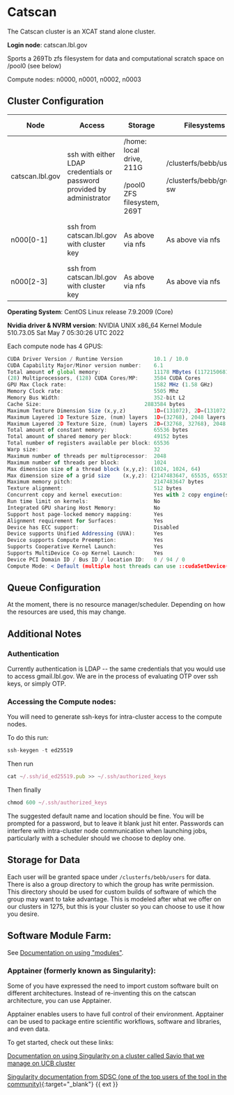 # Catscan

The Catscan cluster is an XCAT stand alone cluster.

**Login node**: catscan.lbl.gov

Sports a 269Tb zfs filesystem for data and computational scratch space on /pool0 (see below)

Compute nodes: n0000, n0001, n0002, n0003

## Cluster Configuration

| Node | Access | Storage | Filesystems | Description of Use | CPU | CORES | MEMORY | GPU |
| --- | --- | --- | --- | --- | --- | --- | --- | --- |
| catscan.lbl.gov | ssh with either LDAP credentials or password provided by administrator | /home: local drive, 211G <br/> <br/> /pool0 ZFS filesystem, 269T | /clusterfs/bebb/users <br/> <br/> /clusterfs/bebb/group-sw | Login node | Intel(R) Xeon(R) Gold 6126 | 48 (HT Enabled) | 196 GB | N/A |
| n000[0-1] | ssh from catscan.lbl.gov with cluster key | As above via nfs | As above via nfs | Compute node | Intel(R) Xeon(R) Gold 6126 | 48 (HT Enabled) | 196 GB | 4x NVIDIA GeForce GTX 1080 Ti |
| n000[2-3] | ssh from catscan.lbl.gov with cluster key | As above via nfs | As above via nfs | Compute node | | 24 | 188 GB | 2x NVIDIA RTX A4500 |

**Operating System**: CentOS Linux release 7.9.2009 (Core)

**Nvidia driver & NVRM version**: NVIDIA UNIX x86_64 Kernel Module  510.73.05  Sat May  7 05:30:26 UTC 2022

Each compute node has 4 GPUS:

```jsx
CUDA Driver Version / Runtime Version          10.1 / 10.0 
CUDA Capability Major/Minor version number:    6.1 
Total amount of global memory:                 11178 MBytes (11721506816 bytes) 
(28) Multiprocessors, (128) CUDA Cores/MP:     3584 CUDA Cores 
GPU Max Clock rate:                            1582 MHz (1.58 GHz) 
Memory Clock rate:                             5505 Mhz 
Memory Bus Width:                              352-bit L2 
Cache Size:                                 2883584 bytes 
Maximum Texture Dimension Size (x,y,z)         1D=(131072), 2D=(131072, 65536), 3D=(16384, 16384, 16384) 
Maximum Layered 1D Texture Size, (num) layers  1D=(32768), 2048 layers 
Maximum Layered 2D Texture Size, (num) layers  2D=(32768, 32768), 2048 layers 
Total amount of constant memory:               65536 bytes 
Total amount of shared memory per block:       49152 bytes 
Total number of registers available per block: 65536 
Warp size:                                     32 
Maximum number of threads per multiprocessor:  2048 
Maximum number of threads per block:           1024 
Max dimension size of a thread block (x,y,z): (1024, 1024, 64) 
Max dimension size of a grid size    (x,y,z): (2147483647, 65535, 65535) 
Maximum memory pitch:                          2147483647 bytes 
Texture alignment:                             512 bytes 
Concurrent copy and kernel execution:          Yes with 2 copy engine(s) 
Run time limit on kernels:                     No 
Integrated GPU sharing Host Memory:            No 
Support host page-locked memory mapping:       Yes 
Alignment requirement for Surfaces:            Yes 
Device has ECC support:                        Disabled 
Device supports Unified Addressing (UVA):      Yes 
Device supports Compute Preemption:            Yes 
Supports Cooperative Kernel Launch:            Yes 
Supports MultiDevice Co-op Kernel Launch:      Yes 
Device PCI Domain ID / Bus ID / location ID:   0 / 94 / 0 
Compute Mode: < Default (multiple host threads can use ::cudaSetDevice() with device simultaneously) >
```

## Queue Configuration

At the moment, there is no resource manager/scheduler. Depending on how the resources are used, this may change.

## Additional Notes

### Authentication

Currently authentication is LDAP -- the same credentials that you would use to access gmail.lbl.gov. We are in the process of evaluating OTP over ssh keys, or simply OTP.

### Accessing the Compute nodes:

You will need to generate ssh-keys for intra-cluster access to the compute nodes. 

To do this run: 

```jsx
ssh-keygen -t ed25519
```

Then run 

```jsx
cat ~/.ssh/id_ed25519.pub >> ~/.ssh/authorized_keys
```

Then finally

```jsx
chmod 600 ~/.ssh/authorized_keys
```

The suggested default name and location should be fine. You will be prompted for a password, but to leave it blank just hit enter. Passwords can interfere with intra-cluster node communication when launching jobs, particularly with a scheduler should we choose to deploy one.

## Storage for Data

Each user will be granted space under `/clusterfs/bebb/users` for data. There is also a group directory to which the group has write permission. This directory should be used for custom builds of software of which the group may want to take advantage. This is modeled after what we offer on our clusters in 1275, but this is your cluster so you can choose to use it how you desire.

## Software Module Farm:

See [Documentation on using "modules"](/hpc/software/module-management/).

### Apptainer (formerly known as Singularity):

Some of you have expressed the need to import custom software built on different architectures. Instead of re-inventing this on the catscan architecture, you can use Apptainer. 

Apptainer enables users to have full control of their environment. Apptainer can be used to package entire scientific workflows, software and libraries, and even data. 

To get started, check out these links:

[Documentation on using Singularity on a cluster called Savio that we manage on UCB cluster](http://research-it.berkeley.edu/services/high-performance-computing/using-singularity-savio)

[Singularity documentation from SDSC (one of the top users of the tool in the community)](https://www.sdsc.edu/education_and_training/tutorials1/running_singularity_on_comet_feb_2019.html){:target="_blank"} {{ ext }}